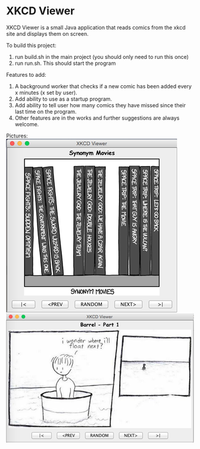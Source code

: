 # XKCD Viewer
XKCD Viewer is a small Java application that reads comics from the xkcd site and displays them on screen.

To build this project:

1. run build.sh in the main project (you should only need to run this once)
2. run run.sh. This should start the program

Features to add:

1. A background worker that checks if a new comic has been added every x minutes (x set by user). 
2. Add ability to use as a startup program.
3. Add ability to tell user how many comics they have missed since their last time on the program.
4. Other features are in the works and further suggestions are always welcome.


Pictures:
![picture 1](https://github.com/lacraig2/XKCDViewer/blob/master/images/Screen%20Shot%202015-08-12%20at%206.20.48%20PM.png?raw=true)
![picture 2](https://github.com/lacraig2/XKCDViewer/blob/master/images/Screen%20Shot%202015-08-12%20at%206.23.25%20PM.png?raw=true)
